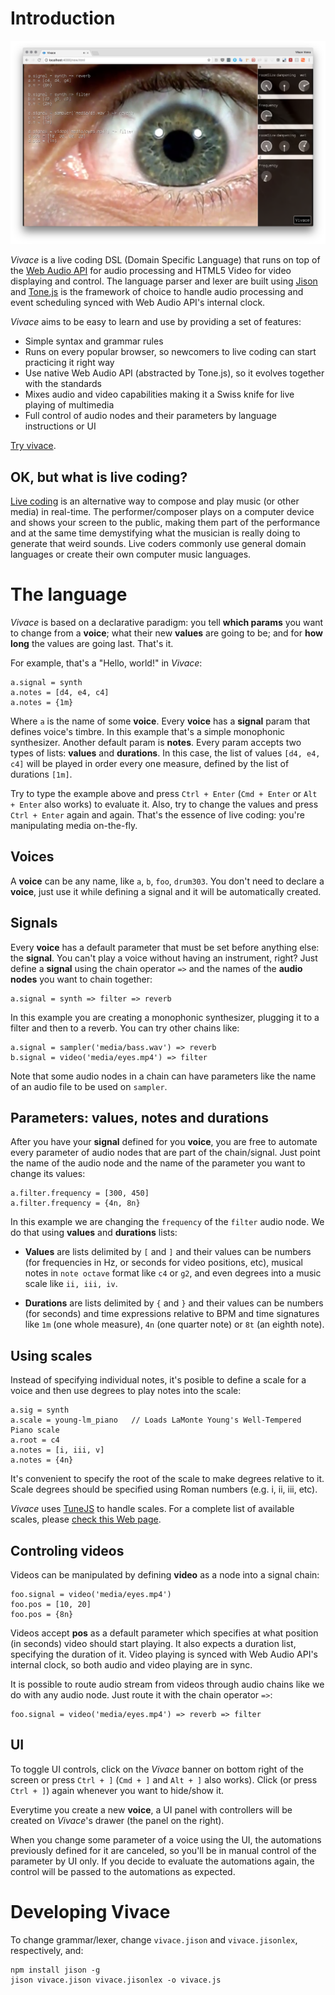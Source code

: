 # Introduction

![Vivace](docs/vivace_shot.png)

*Vivace* is a live coding DSL (Domain Specific Language) that runs on top of
the [Web
 Audio
 API](https://dvcs.w3.org/hg/audio/raw-file/tip/webaudio/specification.html)
 for audio processing and HTML5 Video for video displaying and control. The
 language parser and lexer are built using [Jison](http://jison.org) and
 [Tone.js](http://tonejs.github.io) is the framework of choice to handle
 audio processing and event scheduling synced with Web Audio API's internal clock.

*Vivace* aims to be easy to learn and use by providing a set of features:
- Simple syntax and grammar rules
- Runs on every popular browser, so newcomers to live coding can start
  practicing it right way
- Use native Web Audio API (abstracted by Tone.js), so it evolves together with
  the standards
- Mixes audio and video capabilities making it a Swiss knife for live playing
  of multimedia
- Full control of audio nodes and their parameters by language instructions or UI

[Try vivace](http://vivacelang.herokuapp.com).

## OK, but what is live coding?

[Live coding](http://toplap.org) is an alternative way to compose and
play music (or other media) in real-time.  The performer/composer
plays on a computer device and shows your screen to the public, making
them part of the performance and at the same time demystifying what
the musician is really doing to generate that weird sounds. Live
coders commonly use general domain languages or create their own
computer music languages.

# The language

*Vivace* is based on a declarative paradigm: you tell __which params__ you want to
change from a __voice__; what their new __values__ are going to be; and for __how long__ the values are going last.
That's it.

For example, that's a "Hello, world!" in *Vivace*:

    a.signal = synth
    a.notes = [d4, e4, c4]
    a.notes = {1m}

Where `a` is the name of some __voice__. Every __voice__ has a __signal__ param
that defines voice's timbre. In this example that's a simple monophonic
synthesizer. Another default param is __notes__. Every param accepts two types
of lists: __values__ and __durations__. In this case, the list of values `[d4,
e4, c4]` will be played in order every one measure, defined by the list of
durations `[1m]`.

Try to type the example above and press `Ctrl + Enter` (`Cmd + Enter` or `Alt + Enter`
also works) to evaluate it. Also, try to
change the values and press `Ctrl + Enter` again and again. That's the essence of
live coding: you're manipulating media on-the-fly.

## Voices

A __voice__ can be any name, like `a`, `b`, `foo`, `drum303`. You don't need to
declare a __voice__, just use it while defining a signal and it will be
automatically created.

## Signals

Every __voice__ has a default parameter that must be set before anything else:
the __signal__. You can't play a voice without having an instrument, right?
Just define a __signal__ using the chain operator `=>` and the names of the
__audio nodes__ you want to chain together:

    a.signal = synth => filter => reverb

In this example you are creating a monophonic synthesizer, plugging it to a
filter and then to a reverb. You can try other chains like:

    a.signal = sampler('media/bass.wav') => reverb
    b.signal = video('media/eyes.mp4') => filter

Note that some audio nodes in a chain can have parameters like the name of an
audio file to be used on `sampler`.

## Parameters: values, notes and durations

After you have your __signal__ defined for you __voice__, you are free to
automate every parameter of audio nodes that are part of the chain/signal.
Just point the name of the audio node and the name of the parameter you want to
change its values:

    a.filter.frequency = [300, 450]
    a.filter.frequency = {4n, 8n}

In this example we are changing the `frequency` of the `filter` audio node. We
do that using __values__ and __durations__ lists:

- __Values__ are lists
  delimited by `[` and `]` and their values can be numbers (for frequencies in Hz, or seconds for
  video positions, etc),
  musical notes in `note octave` format like `c4` or `g2`, and even degrees into
  a music scale like `ii, iii, iv`.

- __Durations__ are lists
  delimited by `{` and `}` and their values can be numbers (for seconds) and time
  expressions relative to BPM and time signatures like `1m` (one whole measure), `4n` (one quarter note)
  or `8t` (an eighth note).

## Using scales

Instead of specifying individual notes, it's posible to define a scale for a
voice and then use degrees to play notes into the scale:

    a.sig = synth
    a.scale = young-lm_piano   // Loads LaMonte Young's Well-Tempered Piano scale
    a.root = c4
    a.notes = [i, iii, v]
    a.notes = {4n}

It's convenient to specify the root of the scale to make degrees relative to
it. Scale degrees should be specified using Roman numbers (e.g. i, ii, iii, etc).

*Vivace* uses [TuneJS](https://github.com/abbernie/tune) to handle scales. For a complete list of available
scales, please [check this Web page](http://abbernie.github.io/tune/scales.html).

## Controling videos

Videos can be manipulated by defining __video__ as a node into a signal chain:

    foo.signal = video('media/eyes.mp4')
    foo.pos = [10, 20]
    foo.pos = {8n}

Videos accept __pos__ as a default parameter which specifies at what position
(in seconds) video should start playing. It also expects a duration list,
specifying the duration of it. Video playing is synced with Web Audio API's
internal clock, so both audio and video playing are in sync.

It is possible to route audio stream from videos through audio chains like we
do with any audio node. Just route it with the chain operator `=>`:

    foo.signal = video('media/eyes.mp4') => reverb => filter

## UI

To toggle UI controls, click on the *Vivace* banner on bottom right of the
screen or press `Ctrl + ]` (`Cmd + ]` and `Alt + ]` also works).
Click (or press `Ctrl + ]`) again whenever you want to hide/show it.

Everytime you create a new __voice__, a UI panel with controllers will be
created on *Vivace*'s drawer (the panel on the right).

When you change some parameter of a voice using the UI, the automations
previously defined for it are canceled, so you'll be in manual control of the
parameter by UI only. If you decide to evaluate the automations again, the
control will be passed to the automations as expected.

# Developing Vivace

To change grammar/lexer, change `vivace.jison` and `vivace.jisonlex`,
respectively, and:

    npm install jison -g
    jison vivace.jison vivace.jisonlex -o vivace.js
